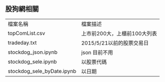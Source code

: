 ## 股狗網相關
<table width="100%">
	<tr>
		<td>
			檔案名稱
		</td>
		<td>
			檔案描述
		</td>
	</tr>
	<tr>
		<td>
			topComList.csv
		</td>
		<td>
			上市前200大，上櫃前100大列表
		</td>
	</tr>
	<tr>
		<td>
			tradeday.txt
		</td>
		<td>
			2015/5/21以前的股票交易日
		</td>
	</tr>
	<tr>
		<td>
			stockdog_json.ipynb
		</td>
		<td>
			json 目前不用
		</td>
	</tr>
	<tr>
		<td>
			stockdog_sele.ipynb
		</td>
		<td>
			以股票代碼
		</td>
	</tr>
	<tr>
		<td>
			stockdog_sele_byDate.ipynb
		</td>
		<td>
			以日期
		</td>
	</tr>
</table>

